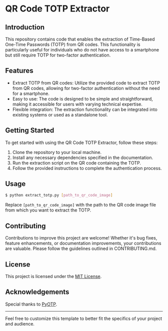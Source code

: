 # QR Code TOTP Extractor

## Introduction
This repository contains code that enables the extraction of Time-Based One-Time Passwords (TOTP) from QR codes. This functionality is particularly useful for individuals who do not have access to a smartphone but still require TOTP for two-factor authentication.

## Features
- Extract TOTP from QR codes: Utilize the provided code to extract TOTP from QR codes, allowing for two-factor authentication without the need for a smartphone.
- Easy to use: The code is designed to be simple and straightforward, making it accessible for users with varying technical expertise.
- Flexible integration: The extraction functionality can be integrated into existing systems or used as a standalone tool.

## Getting Started
To get started with using the QR Code TOTP Extractor, follow these steps:

1. Clone the repository to your local machine.
2. Install any necessary dependencies specified in the documentation.
3. Run the extraction script on the QR code containing the TOTP.
4. Follow the provided instructions to complete the authentication process.

## Usage
```bash
$ python extract_totp.py [path_to_qr_code_image]
```

Replace `[path_to_qr_code_image]` with the path to the QR code image file from which you want to extract the TOTP.

## Contributing
Contributions to improve this project are welcome! Whether it's bug fixes, feature enhancements, or documentation improvements, your contributions are valuable. Please follow the guidelines outlined in CONTRIBUTING.md.

## License
This project is licensed under the [MIT License](LICENSE).

## Acknowledgements
Special thanks to [PyOTP](https://pyauth.github.io/pyotp/).

---

Feel free to customize this template to better fit the specifics of your project and audience.
